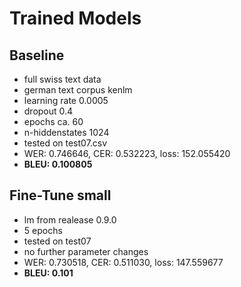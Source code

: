 # Trained Models

## Baseline

- full swiss text data
- german text corpus kenlm
- learning rate 0.0005
- dropout 0.4
- epochs ca. 60
- n-hiddenstates 1024
- tested on test07.csv
- WER: 0.746646, CER: 0.532223, loss: 152.055420
- **BLEU: 0.100805**

## Fine-Tune small
- lm from realease 0.9.0
- 5 epochs
- tested on test07
- no further parameter changes
- WER: 0.730518, CER: 0.511030, loss: 147.559677
- **BLEU: 0.101**


